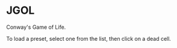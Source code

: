 # JGOL

Conway's Game of Life.

To load a preset, select one from the list, then click on a dead cell.
